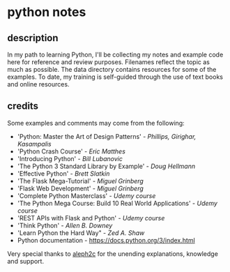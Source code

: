 # python notes

## description
In my path to learning Python, I'll be collecting my notes and example code here for reference and review purposes. Filenames reflect the topic as much as possible. The data directory contains resources for some of the examples. To date, my training is self-guided through the use of text books and online resources.

## credits
Some examples and comments may come from the following:

* 'Python: Master the Art of Design Patterns' - *Phillips, Girighar, Kasampalis*  
* 'Python Crash Course' - *Eric Matthes*  
* 'Introducing Python' - *Bill Lubanovic*  
* 'The Python 3 Standard Library by Example' - *Doug Hellmann*  
* 'Effective Python' - *Brett Slatkin*  
* 'The Flask Mega-Tutorial' - *Miguel Grinberg*
* 'Flask Web Development' - *Miguel Grinberg*
* 'Complete Python Masterclass' - *Udemy course*  
* 'The Python Mega Course: Build 10 Real World Applications' - *Udemy course*  
* 'REST APIs with Flask and Python' - *Udemy course*
* 'Think Python' - *Allen B. Downey*  
* 'Learn Python the Hard Way" - *Zed A. Shaw*  
* Python documentation - <https://docs.python.org/3/index.html>  

Very special thanks to [aleph2c](https://github.com/aleph2c
) for the unending explanations, knowledge and support.
